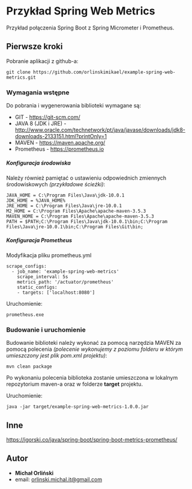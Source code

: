 # Przykład Spring Web Metrics

Przykład połączenia Spring Boot z Spring Micrometer i Prometheus.

## Pierwsze kroki

Pobranie aplikacji z github-a:

```
git clone https://github.com/orlinskimikael/example-spring-web-metrics.git
```

### Wymagania wstępne

Do pobrania i wygenerowania biblioteki wymagane są:

* GIT - https://git-scm.com/
* JAVA 8 (JDK i JRE) - http://www.oracle.com/technetwork/pt/java/javase/downloads/jdk8-downloads-2133151.html?printOnly=1
* MAVEN - https://maven.apache.org/
* Prometheus - https://prometheus.io

##### Konfiguracja środowiska

Należy również pamiętać o ustawieniu odpowiednich zmiennych środowiskowych *(przykładowe ścieżki)*:

```
JAVA_HOME = C:\Program Files\Java\jdk-10.0.1
JDK_HOME = %JAVA_HOME%
JRE_HOME = C:\Program Files\Java\jre-10.0.1
M2_HOME = C:\Program Files\Apache\apache-maven-3.5.3
MAVEN_HOME = C:\Program Files\Apache\apache-maven-3.5.3
PATH = $PATH;C:\Program Files\Java\jdk-10.0.1\bin;C:\Program Files\Java\jre-10.0.1\bin;C:\Program Files\Git\bin;
```

##### Konfiguracja Prometheus

Modyfikacja pliku prometheus.yml

```
scrape_configs:
  - job_name: 'example-spring-web-metrics'
    scrape_interval: 5s
    metrics_path: '/actuator/prometheus'
    static_configs:
    - targets: ['localhost:8080']
```

Uruchomienie:

```
prometheus.exe
```

### Budowanie i uruchomienie

Budowanie biblioteki należy wykonać za pomocą narzędzia MAVEN za pomocą polecenia *(polecenie wykonujemy z poziomu folderu w którym umieszczony jest plik pom.xml projektu)*:

```
mvn clean package
```

Po wykonaniu polecenia biblioteka zostanie umieszczona w lokalnym repozytorium maven-a oraz w folderze **target** projektu.

Uruchomienie:

```
java -jar target/example-spring-web-metrics-1.0.0.jar
```

## Inne

https://igorski.co/java/spring-boot/spring-boot-metrics-prometheus/

## Autor

* **Michał Orliński**
* email: orlinski.michal.it@gmail.com